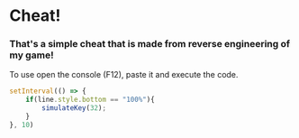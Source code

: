 # Cheat!

### That's a simple cheat that is made from reverse engineering of my game!

To use open the console (F12), paste it and execute the code.

```js
setInterval(() => {
    if(line.style.bottom == "100%"){
        simulateKey(32);
    }
}, 10)
```
